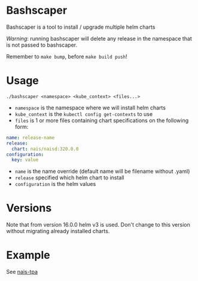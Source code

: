 Bashscaper
=========
Bashscaper is a tool to install / upgrade multiple helm charts

*Warning*: running bashscaper will delete any release in the namespace that is not passed to bashscaper.

Remember to `make bump`, before `make build push`!

# Usage
`./bashscaper <namespace> <kube_context> <files...>`
- `namespace` is the namespace where we will install helm charts
- `kube_context` is the `kubectl config get-contexts` to use
- `files` is 1 or more files containing chart specifications on the following form:

```yaml
name: release-name
release:
  chart: nais/naisd:320.0.0
configuration:
  key: value
```

- `name` is the name override (default name will be filename without .yaml)
- `release` specified which helm chart to install
- `configuration` is the helm values

# Versions

Note that from version 16.0.0 helm v3 is used. Don't change to this version without migrating already installed charts.

# Example
See [nais-tpa](https://github.com/navikt/nais-tpa)

